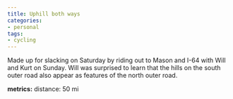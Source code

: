 ```yaml
---
title: Uphill both ways
categories:
- personal
tags:
- cycling
---
```


Made up for slacking on Saturday by riding out to Mason and I-64 with Will and Kurt on Sunday.  Will was surprised to learn that the hills on the south outer road also appear as features of the north outer road.

**metrics:**
distance: 50 mi
